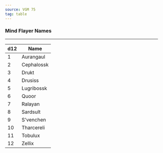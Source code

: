 ```yaml
---
source: VGM 75
tag: table
---
```


### Mind Flayer Names
---
|d12|Name|
|----|------------|
|1|Aurangaul|
|2|Cephalossk|
|3|Drukt|
|4|Drusiss|
|5|Lugribossk|
|6|Quoor|
|7|Ralayan|
|8|Sardsult|
|9|S'venchen|
|10|Tharcereli|
|11|Tobulux|
|12|Zellix|
